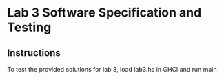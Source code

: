 # Lab 3 Software Specification and Testing

## Instructions

To test the provided solutions for lab 3, load lab3.hs in GHCI and run main
